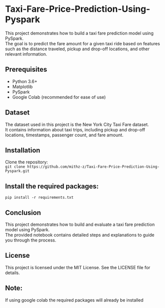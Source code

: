 # Taxi-Fare-Price-Prediction-Using-Pyspark  
This project demonstrates how to build a taxi fare prediction model using PySpark.  
The goal is to predict the fare amount for a given taxi ride based on features such as the distance traveled, pickup and drop-off locations, and other relevant information.

## Prerequisites  
* Python 3.6+
* Matplotlib  
* PySpark  
* Google Colab (recommended for ease of use)  

## Dataset  
The dataset used in this project is the New York City Taxi Fare dataset.  
It contains information about taxi trips, including pickup and drop-off locations, timestamps, passenger count, and fare amount.  

## Installation  
Clone the repository:  
```git clone https://github.com/mithz-z/Taxi-Fare-Price-Prediction-Using-Pyspark.git```  

## Install the required packages:  
```pip install -r requirements.txt```  

## Conclusion  
This project demonstrates how to build and evaluate a taxi fare prediction model using PySpark.  
The provided notebook contains detailed steps and explanations to guide you through the process.  

## License  
This project is licensed under the MIT License. See the LICENSE file for details.  

## Note:  
If using google colab the required packages will already be installed
